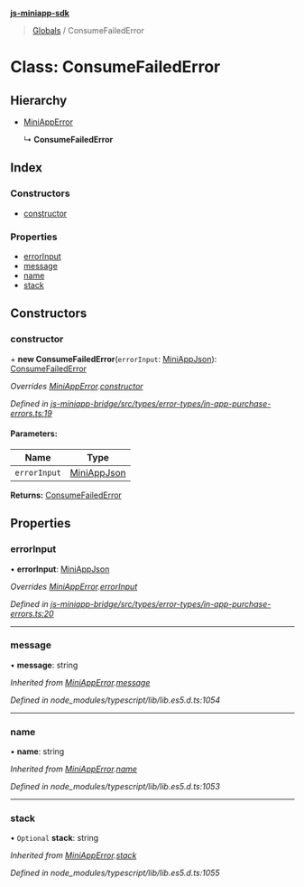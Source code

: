 **[js-miniapp-sdk](../README.md)**

> [Globals](../README.md) / ConsumeFailedError

# Class: ConsumeFailedError

## Hierarchy

* [MiniAppError](miniapperror.md)

  ↳ **ConsumeFailedError**

## Index

### Constructors

* [constructor](consumefailederror.md#constructor)

### Properties

* [errorInput](consumefailederror.md#errorinput)
* [message](consumefailederror.md#message)
* [name](consumefailederror.md#name)
* [stack](consumefailederror.md#stack)

## Constructors

### constructor

\+ **new ConsumeFailedError**(`errorInput`: [MiniAppJson](../interfaces/miniappjson.md)): [ConsumeFailedError](consumefailederror.md)

*Overrides [MiniAppError](miniapperror.md).[constructor](miniapperror.md#constructor)*

*Defined in [js-miniapp-bridge/src/types/error-types/in-app-purchase-errors.ts:19](https://github.com/rakutentech/js-miniapp/blob/00ebd5b/js-miniapp-bridge/src/types/error-types/in-app-purchase-errors.ts#L19)*

#### Parameters:

Name | Type |
------ | ------ |
`errorInput` | [MiniAppJson](../interfaces/miniappjson.md) |

**Returns:** [ConsumeFailedError](consumefailederror.md)

## Properties

### errorInput

•  **errorInput**: [MiniAppJson](../interfaces/miniappjson.md)

*Overrides [MiniAppError](miniapperror.md).[errorInput](miniapperror.md#errorinput)*

*Defined in [js-miniapp-bridge/src/types/error-types/in-app-purchase-errors.ts:20](https://github.com/rakutentech/js-miniapp/blob/00ebd5b/js-miniapp-bridge/src/types/error-types/in-app-purchase-errors.ts#L20)*

___

### message

•  **message**: string

*Inherited from [MiniAppError](miniapperror.md).[message](miniapperror.md#message)*

*Defined in node_modules/typescript/lib/lib.es5.d.ts:1054*

___

### name

•  **name**: string

*Inherited from [MiniAppError](miniapperror.md).[name](miniapperror.md#name)*

*Defined in node_modules/typescript/lib/lib.es5.d.ts:1053*

___

### stack

• `Optional` **stack**: string

*Inherited from [MiniAppError](miniapperror.md).[stack](miniapperror.md#stack)*

*Defined in node_modules/typescript/lib/lib.es5.d.ts:1055*
